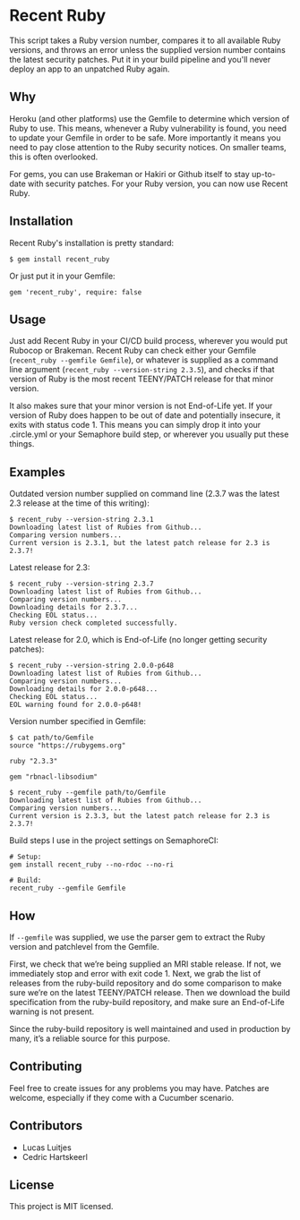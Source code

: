 # Recent Ruby

This script takes a Ruby version number, compares it to all available Ruby versions, and throws an error unless the supplied version number contains the latest security patches. Put it in your build pipeline and you'll never deploy an app to an unpatched Ruby again.

## Why

Heroku (and other platforms) use the Gemfile to determine which version of Ruby to use. This means, whenever a Ruby vulnerability is found, you need to update your Gemfile in order to be safe. More importantly it means you need to pay close attention to the Ruby security notices. On smaller teams, this is often overlooked.

For gems, you can use Brakeman or Hakiri or Github itself to stay up-to-date with security patches. For your Ruby version, you can now use Recent Ruby.

## Installation

Recent Ruby's installation is pretty standard:

```
$ gem install recent_ruby
```

Or just put it in your Gemfile:

```
gem 'recent_ruby', require: false
```

## Usage

Just add Recent Ruby in your CI/CD build process, wherever you would put Rubocop or Brakeman. Recent Ruby can check either your Gemfile (`recent_ruby --gemfile Gemfile`), or whatever is supplied as a command line argument (`recent_ruby --version-string 2.3.5`), and checks if that version of Ruby is the most recent TEENY/PATCH release for that minor version.

It also makes sure that your minor version is not End-of-Life yet. If your version of Ruby does happen to be out of date and potentially insecure, it exits with status code 1. This means you can simply drop it into your .circle.yml or your Semaphore build step, or wherever you usually put these things. 

## Examples

Outdated version number supplied on command line (2.3.7 was the latest 2.3 release at the time of this writing):

```
$ recent_ruby --version-string 2.3.1
Downloading latest list of Rubies from Github...
Comparing version numbers...
Current version is 2.3.1, but the latest patch release for 2.3 is 2.3.7!
```

Latest release for 2.3:
```
$ recent_ruby --version-string 2.3.7
Downloading latest list of Rubies from Github...
Comparing version numbers...
Downloading details for 2.3.7...
Checking EOL status...
Ruby version check completed successfully.
```

Latest release for 2.0, which is End-of-Life (no longer getting security patches):
```
$ recent_ruby --version-string 2.0.0-p648
Downloading latest list of Rubies from Github...
Comparing version numbers...
Downloading details for 2.0.0-p648...
Checking EOL status...
EOL warning found for 2.0.0-p648!
``` 

Version number specified in Gemfile:

```
$ cat path/to/Gemfile
source "https://rubygems.org"

ruby "2.3.3"

gem "rbnacl-libsodium"

$ recent_ruby --gemfile path/to/Gemfile
Downloading latest list of Rubies from Github...
Comparing version numbers...
Current version is 2.3.3, but the latest patch release for 2.3 is 2.3.7!
```

Build steps I use in the project settings on SemaphoreCI:

```
# Setup:
gem install recent_ruby --no-rdoc --no-ri

# Build:
recent_ruby --gemfile Gemfile
```

## How

If `--gemfile` was supplied, we use the parser gem to extract the Ruby version and patchlevel from the Gemfile.

First, we check that we’re being supplied an MRI stable release. If not, we immediately stop and error with exit code 1. Next, we grab the list of releases from the ruby-build repository and do some comparison to make sure we’re on the latest TEENY/PATCH release. Then we download the build specification from the ruby-build repository, and make sure an End-of-Life warning is not present.

Since the ruby-build repository is well maintained and used in production by many, it’s a reliable source for this purpose.

## Contributing

Feel free to create issues for any problems you may have. Patches are welcome, especially if they come with a Cucumber scenario.

## Contributors

- Lucas Luitjes
- Cedric Hartskeerl

## License

This project is MIT licensed.
